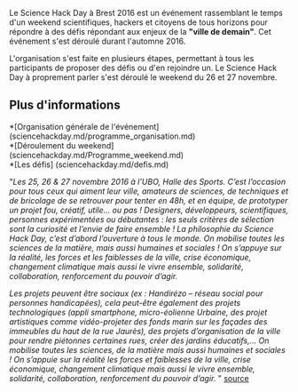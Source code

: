 Le Science Hack Day à Brest 2016 est un événement rassemblant le temps d'un weekend scientifiques, hackers et citoyens de tous horizons pour répondre à des défis répondant aux enjeux de la **"ville de demain"**. Cet événement s'est déroulé durant l'automne 2016.

L'organisation s'est faite en plusieurs étapes, permettant à tous les participants de proposer des défis ou d'en rejoindre un. Le Science Hack Day à proprement parler s'est déroulé le weekend du 26 et 27 novembre.


## Plus d'informations
*[Organisation générale de l'événement] (sciencehackday.md/programme_organisation.md)  
*[Déroulement du weekend] (sciencehackday.md/Programme_weekend.md)  
*[Les défis] (sciencehackday.md/defis.md)  

"*Les 25, 26 & 27 novembre 2016 à l’UBO, Halle des Sports. C’est l’occasion pour tous ceux qui aiment leur ville, amateurs de sciences, de techniques et de bricolage de se retrouver pour tenter en 48h, et en équipe, de prototyper un projet fou, créatif, utile… ou pas ! Designers, développeurs, scientifiques, personnes expérimentées ou débutantes : les seuls critères de sélection sont la curiosité et l’envie de faire ensemble ! La philosophie du Science Hack Day, c’est d’abord l’ouverture à tous le monde. On mobilise toutes les sciences de la matière, mais aussi humaines et sociales ! On s’appuye sur la réalité, les forces et les faiblesses de la ville, crise économique, changement climatique mais aussi le vivre ensemble, solidarité, collaboration, renforcement du pouvoir d’agir.*

*Les projets peuvent être sociaux (ex : Handirézo – réseau social pour personnes handicapées), cela peut-être également des projets technologiques (appli smartphone, micro-éolienne Urbaine, des projet artistiques comme vidéo-projeter des fonds marin sur les façades des immeubles du haut de la rue Jaurès), des projets d’organisation de la ville pour rendre piétonnes certaines rues, créer des jardins éducatifs,…
On mobilise toutes les sciences, de la matière mais aussi humaines et sociales ! On s’appuie sur la réalité les forces et faiblesses de la ville, crise économique, changement climatique mais aussi le vivre ensemble, solidarité, collaboration, renforcement du pouvoir d’agir.*  "
[source](http://www.sciencehackdaybrest.bzh/index.php/science-hack-day/)
